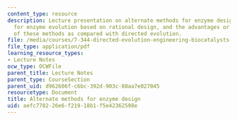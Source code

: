 ```yaml
---
content_type: resource
description: Lecture presentation on alternate methods for enzyme design, approaches
  for enzyme evolution based on rational design, and the advantages or disadvantages
  of these methods as compared with directed evolution.
file: /media/courses/7-344-directed-evolution-engineering-biocatalysts-spring-2008/aefc778226e6f21918b1f5e42362598e_ses13_slides.pdf
file_type: application/pdf
learning_resource_types:
- Lecture Notes
ocw_type: OCWFile
parent_title: Lecture Notes
parent_type: CourseSection
parent_uid: d962606f-c6bc-392d-903c-88aa7e027045
resourcetype: Document
title: Alternate methods for enzyme design
uid: aefc7782-26e6-f219-18b1-f5e42362598e
---
```

